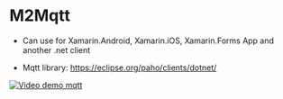 # M2Mqtt

- Can use for Xamarin.Android, Xamarin.iOS, Xamarin.Forms App and another .net client

- Mqtt library: https://eclipse.org/paho/clients/dotnet/

[![Video demo mqtt](http://img.youtube.com/vi/MT0uvx6uBOI/0.jpg)](http://www.youtube.com/watch?v=MT0uvx6uBOI)
